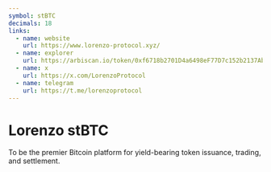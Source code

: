 ```yaml
---
symbol: stBTC
decimals: 18
links:
  - name: website
    url: https://www.lorenzo-protocol.xyz/
  - name: explorer
    url: https://arbiscan.io/token/0xf6718b2701D4a6498eF77D7c152b2137Ab28b8A3
  - name: x
    url: https://x.com/LorenzoProtocol
  - name: telegram
    url: https://t.me/lorenzoprotocol
---
```


# Lorenzo stBTC

To be the premier Bitcoin platform for yield-bearing token issuance, trading, and settlement.
